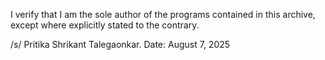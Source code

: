 I verify that I am the sole author of the programs contained in this archive, except where explicitly stated to the contrary.


/s/ Pritika Shrikant Talegaonkar. 
Date: August 7, 2025